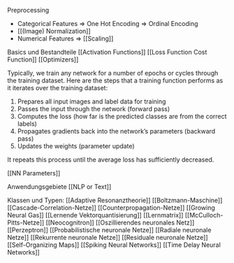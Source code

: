 Preprocessing
- Categorical Features
	=> One Hot Encoding
	=> Ordinal Encoding
- [[(Image) Normalization]]
- Numerical Features
	=> [[Scaling]]

Basics und Bestandteile
[[Activation Functions]]
[[Loss Function Cost Function]]
[[Optimizers]]

Typically, we train any network for a number of epochs or cycles through the training dataset. Here are the steps that a training function performs as it iterates over the training dataset:

1.  Prepares all input images and label data for training
2.  Passes the input through the network (forward pass)
3.  Computes the loss (how far is the predicted classes are from the correct labels)
4.  Propagates gradients back into the network’s parameters (backward pass)
5.  Updates the weights (parameter update)

It repeats this process until the average loss has sufficiently decreased.


[[NN Parameters]]


Anwendungsgebiete
[[NLP or Text]]

Klassen und Typen:
[[Adaptive Resonanztheorie]]
[[Boltzmann-Maschine]]
[[Cascade-Correlation-Netze]]
[[Counterpropagation-Netze]]
[[Growing Neural Gas]]
[[Lernende Vektorquantisierung]]
[[Lernmatrix]]
[[McCulloch-Pitts-Netze]]
[[Neocognitron]]
[[Oszillierendes neuronales Netz]]
[[Perzeptron]]
[[Probabilistische neuronale Netze]]
[[Radiale neuronale Netze]]
[[Rekurrente neuronale Netze]]
[[Residuale neuronale Netze]]
[[Self-Organizing Maps]]
[[Spiking Neural Networks]]
[[Time Delay Neural Networks]]
